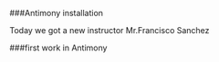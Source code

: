 ###Antimony installation  

Today we got a new instructor Mr.Francisco Sanchez



###first work in Antimony
   



